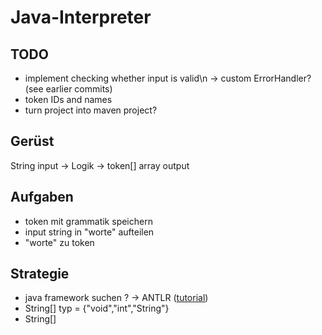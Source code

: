 # Java-Interpreter

## TODO
- implement checking whether input is valid\n
  -> custom ErrorHandler? (see earlier commits)
- token IDs and names
- turn project into maven project?

## Gerüst
String input -> Logik -> token[] array output

## Aufgaben
- token mit grammatik speichern
- input string in "worte" aufteilen
- "worte" zu token

## Strategie
- java framework suchen ?
  -> ANTLR ([tutorial](https://blog.dgunia.de/2017/10/26/creating-and-testing-an-antlr-parser-with-intellij-idea-or-android-studio/))
- String[] typ = {"void","int","String"}
- String[] 
